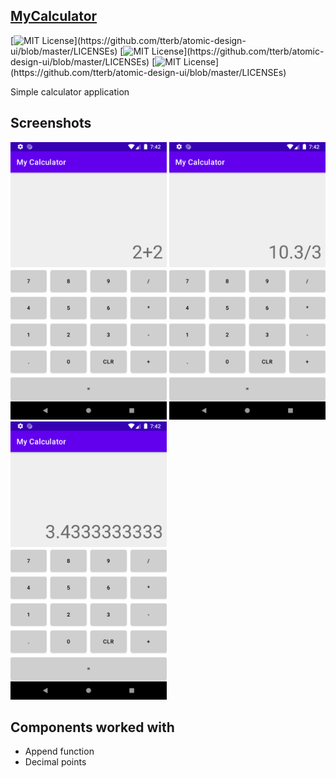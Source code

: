 ## [MyCalculator](https://github.com/mohamedalaa4j/MyCalculator)      

[![MIT License](https://img.shields.io/badge/Language%20-Kotlin-blue?)](https://github.com/tterb/atomic-design-ui/blob/master/LICENSEs) [![MIT License](https://img.shields.io/badge/Minimun%20API%20-21-yellow?)](https://github.com/tterb/atomic-design-ui/blob/master/LICENSEs) [![MIT License](https://img.shields.io/badge/License-Free-success?)](https://github.com/tterb/atomic-design-ui/blob/master/LICENSEs) 

Simple calculator application  


## Screenshots

<p float="left">
<img src="https://raw.githubusercontent.com/mohamedalaa4j/Portfolio/main/ScreenShots/MyCalculator/Screenshot_1653666142.png?raw=true "width="250" hight="250"/>
 <img src="https://raw.githubusercontent.com/mohamedalaa4j/Portfolio/main/ScreenShots/MyCalculator/Screenshot_1653666172.png?raw=true "width="250" hight="250"/>
 <img src="https://raw.githubusercontent.com/mohamedalaa4j/Portfolio/main/ScreenShots/MyCalculator/Screenshot_1653666175.png?raw=true "width="250" hight="250"/>

</p>

## Components worked with

- Append function
- Decimal points
